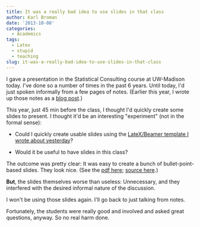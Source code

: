 ```yaml
---
title: It was a really bad idea to use slides in that class
author: Karl Broman
date: '2013-10-08'
categories:
  - Academics
tags:
  - Latex
  - stupid
  - teaching
slug: it-was-a-really-bad-idea-to-use-slides-in-that-class
---
```


I gave a presentation in the Statistical Consulting course at UW-Madison today. I've done so a number of times in the past 6 years. Until today, I'd just spoken informally from a few pages of notes. (Earlier this year, I wrote up those notes as a [blog post](http://kbroman.org/blog/2013/04/02/thoughts-on-statistical-consulting/).)

This year, just 45 min before the class, I thought I'd quickly create some slides to present. I thought it'd be an interesting "experiment" (not in the formal sense):

  * Could I quickly create usable slides using the [LateX/Beamer template I wrote about yesterday](http://kbroman.org/blog/2013/10/07/better-looking-latexbeamer-slides/)?

  * Would it be useful to have slides in this class?

The outcome was pretty clear: It was easy to create a bunch of bullet-point-based slides. They look nice. (See the [pdf here](http://www.biostat.wisc.edu/~kbroman/teaching/misc/consulting.pdf); [source here](http://github.com/kbroman/Talk_StatConsulting.git).)

**But**, the slides themselves worse than useless: Unnecessary, and they interfered with the desired informal nature of the discussion.

I won't be using those slides again. I'll go back to just talking from notes.

Fortunately, the students were really good and involved and asked great questions, anyway. So no real harm done.
